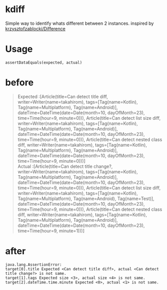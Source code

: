 # kdiff

Simple way to identify whats different between 2 instances.
inspired by [krzysztofzablocki/Difference](https://github.com/krzysztofzablocki/Difference)

# Usage

```
assertDataEquals(expected, actual)
```

# before

> Expected :[Article(title=Can detect title diff, writer=Writer(name=takahirom), tags=[Tag(name=Kotlin), Tag(name=Multiplatform), Tag(name=Android)], dateTime=DateTime(date=Date(month=10, dayOfMonth=23), time=Time(hour=9, minute=0))), Article(title=Can detect list size diff, writer=Writer(name=takahirom), tags=[Tag(name=Kotlin), Tag(name=Multiplatform), Tag(name=Android)], dateTime=DateTime(date=Date(month=10, dayOfMonth=23), time=Time(hour=9, minute=0))), Article(title=Can detect nested class diff, writer=Writer(name=takahirom), tags=[Tag(name=Kotlin), Tag(name=Multiplatform), Tag(name=Android)], dateTime=DateTime(date=Date(month=10, dayOfMonth=23), time=Time(hour=9, minute=0)))]  
Actual   :[Article(title=Can detect title change?, writer=Writer(name=takahirom), tags=[Tag(name=Kotlin), Tag(name=Multiplatform), Tag(name=Android)], dateTime=DateTime(date=Date(month=10, dayOfMonth=23), time=Time(hour=9, minute=0))), Article(title=Can detect list size diff, writer=Writer(name=takahirom), tags=[Tag(name=Kotlin), Tag(name=Multiplatform), Tag(name=Android), Tag(name=Test)], dateTime=DateTime(date=Date(month=10, dayOfMonth=23), time=Time(hour=9, minute=0))), Article(title=Can detect nested class diff, writer=Writer(name=takahirom), tags=[Tag(name=Kotlin), Tag(name=Multiplatform), Tag(name=Android)], dateTime=DateTime(date=Date(month=10, dayOfMonth=23), time=Time(hour=9, minute=1)))]

# after

```
java.lang.AssertionError: 
target[0].title Expected <Can detect title diff>, actual <Can detect title change?> is not same.
target[1].tags Expected size <3>, actual size <4> is not same.
target[2].dateTime.time.minute Expected <0>, actual <1> is not same.
```
